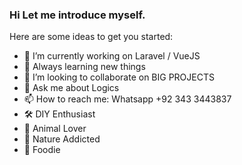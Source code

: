 ### Hi Let me introduce myself.

<!--
**TheCodonist/TheCodonist** is a ✨ _special_ ✨ repository because its `README.md` (this file) appears on your GitHub profile.
-->
Here are some ideas to get you started:

- 🔭 I’m currently working on Laravel / VueJS
- 🌱 Always learning new things
- 👯 I’m looking to collaborate on BIG PROJECTS
- 💬 Ask me about Logics
- 📫 How to reach me: Whatsapp +92 343 3443837
- 🛠 DIY Enthusiast 
- 🦁 Animal Lover
- 🌲 Nature Addicted
- 🍔 Foodie


